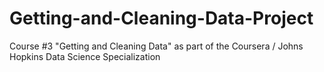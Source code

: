# Getting-and-Cleaning-Data-Project
Course #3 "Getting and Cleaning Data" as part of the Coursera / Johns Hopkins Data Science Specialization
